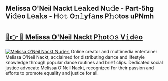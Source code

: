 ## Melissa O'Neil Nackt L𝚎a𝚔ed N𝚞𝚍e - Part-5hg Vi𝚍𝚎o L𝚎a𝚔s - H𝚘𝚝 O𝚗𝚕yf𝚊ns P𝚑𝚘tos uPNmh

# <h2><a href="http://kfeolx.oniu.top/?m=Melissa+O%27Neil+Nackt">🔗👉 🔴 Melissa O'Neil Nackt P𝚑ot𝚘𝚜 V𝚒d𝚎o</a></h2>

[![Melissa O'Neil Nackt Nu𝚍e𝚜](https://i.imgur.com/0qMVB7G.gif)](http://kfeolx.oniu.top/?m=Melissa+O%27Neil+Nackt)
Online creator and multimedia entertainer Melissa O'Neil Nackt, acclaimed for distributing dance and lifestyle knowledge through popular dance routines and brief clips. Dedicated social justice advocate Melissa O'Neil Nackt, recognized for their passion and efforts to promote equality and justice for all.  
